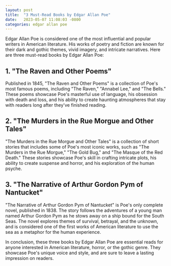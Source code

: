 ```yaml
---
layout: post
title:  "3 Must-Read Books by Edgar Allan Poe"
date:   2023-05-07 11:08:03 -0800
categories: edgar allan poe
---
```

Edgar Allan Poe is considered one of the most influential and popular writers in American literature. His works of poetry and fiction are known for their dark and gothic themes, vivid imagery, and intricate narratives. Here are three must-read books by Edgar Allan Poe:

## 1. "The Raven and Other Poems"

Published in 1845, "The Raven and Other Poems" is a collection of Poe's most famous poems, including "The Raven," "Annabel Lee," and "The Bells." These poems showcase Poe's masterful use of language, his obsession with death and loss, and his ability to create haunting atmospheres that stay with readers long after they've finished reading.

## 2. "The Murders in the Rue Morgue and Other Tales"

"The Murders in the Rue Morgue and Other Tales" is a collection of short stories that includes some of Poe's most iconic works, such as "The Murders in the Rue Morgue," "The Gold Bug," and "The Masque of the Red Death." These stories showcase Poe's skill in crafting intricate plots, his ability to create suspense and horror, and his exploration of the human psyche.

## 3. "The Narrative of Arthur Gordon Pym of Nantucket"

"The Narrative of Arthur Gordon Pym of Nantucket" is Poe's only complete novel, published in 1838. The story follows the adventures of a young man named Arthur Gordon Pym as he stows away on a ship bound for the South Seas. The novel explores themes of survival, betrayal, and the unknown, and is considered one of the first works of American literature to use the sea as a metaphor for the human experience.

In conclusion, these three books by Edgar Allan Poe are essential reads for anyone interested in American literature, horror, or the gothic genre. They showcase Poe's unique voice and style, and are sure to leave a lasting impression on readers.


